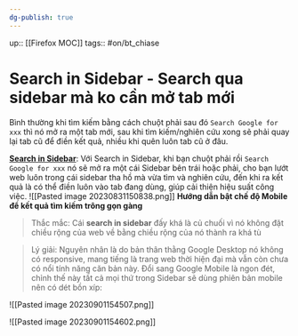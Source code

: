 ```yaml
---
dg-publish: true
---
```

up:: [[Firefox MOC]]
tags:: #on/bt_chiase 

# Search in Sidebar - Search qua sidebar mà ko cần mở tab mới
Bình thường khi tìm kiếm bằng cách chuột phải sau đó `Search Google for xxx` thì nó mở ra một tab mới, sau khi tìm kiếm/nghiên cứu xong sẽ phải quay lại tab cũ để điền kết quả, nhiều khi quên luôn tab cũ ở đâu.  
  
[**Search in Sidebar**](https://addons.mozilla.org/en-US/firefox/addon/search-in-sidebar/): Với Search in Sidebar, khi bạn chuột phải rồi `Search Google for xxx` nó sẽ mở ra một cái Sidebar bên trái hoặc phải, cho bạn lướt web luôn trong cái sidebar tha hồ mà vừa tìm và nghiên cứu, đến khi ra kết quả là có thể điền luôn vào tab đang dùng, giúp cải thiện hiệu suất công việc.
![[Pasted image 20230831150838.png]]
**Hướng dẫn bật chế độ Mobile để kết quả tìm kiếm trông gọn gàng**
> Thắc mắc: Cái **search in sidebar** đấy khá là củ chuối vì nó không đặt chiều rộng của web về bằng chiều rộng của nó thành ra khá tù

> Lý giải: Nguyên nhân là do bản thân thằng Google Desktop nó không có responsive, mang tiếng là trang web thời hiện đại mà vẫn còn chưa có nổi tính năng căn bản này. Đổi sang Google Mobile là ngon đét, chỉnh thế này tất cả mọi thứ trong Sidebar sẽ dùng phiên bản mobile nên có dét bồn xíp:

![[Pasted image 20230901154507.png]]

![[Pasted image 20230901154602.png]]
